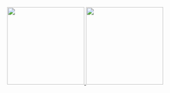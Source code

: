 <div>
<a href="https://github.com/JoaoPedroCorrea">
<img height="180em" src="https://github-readme-stats.vercel.app/api/top-langs/?username=JoaoPedroCorrea&layout=compact&langs_count=7&theme=aura"/>
<img height="180em" src="https://github-readme-stats.vercel.app/api?username=JoaoPedroCorrea&show_icons=true&theme=dracula&include_all_commits=true&count_private=true"/>
</div>
